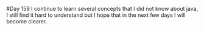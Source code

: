 #Day 159
I continue to learn several concepts that I did not know about java, I still find it hard to understand but I hope that in the next few days I will become clearer.